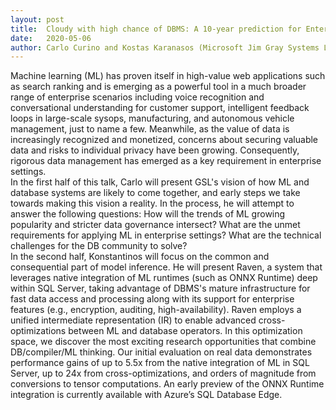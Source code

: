```yaml
---
layout: post
title:  Cloudy with high chance of DBMS: A 10-year prediction for Enterprise-Grade ML
date:   2020-05-06
author: Carlo Curino and Kostas Karanasos (Microsoft Jim Gray Systems Lab)
---
```


Machine learning (ML) has proven itself in high-value web applications such as search ranking and is emerging as a powerful tool in a much broader range of enterprise scenarios including voice recognition and conversational understanding for customer support, intelligent feedback loops in large-scale sysops, manufacturing, and autonomous vehicle management, just to name a few. Meanwhile, as the value of data is increasingly recognized and monetized, concerns about securing valuable data and risks to individual privacy have been growing. Consequently, rigorous data management has emerged as a key requirement in enterprise settings.
<br/>
In the first half of this talk, Carlo will present GSL's vision of how ML and database systems are likely to come together, and early steps we take towards making this vision a reality. In the process, he will attempt to answer the following questions: How will the trends of ML growing popularity and stricter data governance intersect? What are the unmet requirements for applying ML in enterprise settings? What are the technical challenges for the DB community to solve?
<br/>
In the second half, Konstantinos will focus on the common and consequential part of model inference. He will present Raven, a system that leverages native integration of ML runtimes (such as ONNX Runtime) deep within SQL Server, taking advantage of DBMS's mature infrastructure for fast data access and processing along with its support for enterprise features (e.g., encryption, auditing, high-availability). Raven employs a unified intermediate representation (IR) to enable advanced cross-optimizations between ML and database operators. In this optimization space, we discover the most exciting research opportunities that combine DB/compiler/ML thinking. Our initial evaluation on real data demonstrates performance gains of up to 5.5x from the native integration of ML in SQL Server, up to 24x from cross-optimizations, and orders of magnitude from conversions to tensor computations. An early preview of the ONNX Runtime integration is currently available with Azure’s SQL Database Edge.
